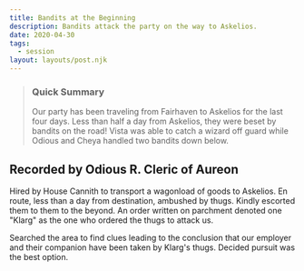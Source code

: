```yaml
---
title: Bandits at the Beginning
description: Bandits attack the party on the way to Askelios.
date: 2020-04-30
tags:
  - session
layout: layouts/post.njk
---
```


> ### Quick Summary
> Our party has been traveling from Fairhaven to Askelios for the last four days. Less than half a day from Askelios, they were beset by bandits on the road! Vista was able to catch a wizard off guard while Odious and Cheya handled two bandits down below.

## Recorded by Odious R. Cleric of Aureon

Hired by House Cannith to transport a wagonload of goods to Askelios. En route, less than a day from destination, ambushed by thugs. Kindly escorted them to them to the beyond. An order written on parchment denoted one "Klarg" as the one who ordered the thugs to attack us. 

Searched the area to find clues leading to the conclusion that our employer and their companion have been taken by Klarg's thugs. Decided pursuit was the best option.
